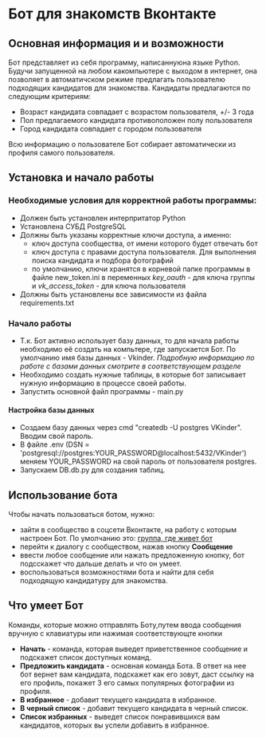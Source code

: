 # Бот для  знакомств Вконтакте

## Основная информация и  и возможности
Бот представляет из себя программу, написаннуюна языке Python. Будучи запущенной на любом какомпьютере с выходом в интернет, она позволяет в автоматичском режиме предлагать пользователю подходящих кандидатов для знакомства. Кандидаты предлагаются по следующим критериям:
* Возраст кандидата совпадает с возрастом пользователя, +/- 3 года
* Пол предлагаемого кандидата противоположен полу пользователя
* Город кандидата совпадает с городом пользователя

Всю информацию о пользователе Бот собирает автоматически из профиля самого пользователя.

## Установка и начало работы
### Необходимые условия для корректной работы программы:
+ Должен быть установлен интерпритатор Python
+ Установлена СУБД PostgreSQL
+ Должны быть указаны корректные ключи доступа, а именно:
  - ключ доступа сообщества, от имени которого будет отвечать бот
  - ключ доступа с правами доступа пользователя. Для выполнения поиска кандидата и подбора фотографий
  - по умолчанию, ключи хранятся в корневой папке программы в файле new_token.ini в переменных *key_oauth* - для ключа группы и *vk_access_token* - для ключа пользователя
+ Должны быть установлены все зависимости из файла requirements.txt
### Начало работы
* Т.к. Бот активно использует базу данных, то для начала работы необходимо её создать на компьтере, где запускается Бот. По умолчанию имя базы данных - Vkinder. *Подробную информацию по работе с базами данных смотрите в соответствующем разделе*
* Необходимо создать нужные таблицы, в которые бот записывает нужную информацию в процессе своей работы.
* Запустить основной файл программы - main.py
#### Настройка базы данных 
* Создаем базу данных через cmd  "createdb  -U postgres VKinder". Вводим свой пароль.
* В файле .env  (DSN = 'postgresql://postgres:YOUR_PASSWORD@localhost:5432/VKinder') меняем YOUR_PASSWORD на свой пароль от пользователя postgres.
* Запускаем DB.db.py для создания таблиц.
## Использование бота
Чтобы начать пользоваться ботом, нужно:
* зайти в сообщество в соцсети Вконтакте, на работу с которым настроен Бот. По умолчанию это: [группа, где живет бот](https://vk.com/public187269980)
* перейти к диалогу с сообществом, нажав кнопку **Сообщение**
* ввести любое сообщение или нажать предложенную кнопку, бот подсскажет что дальше делать и что он умеет.
* воспользоваться возможностями бота и найти для себя подходящую кандидатуру для знакомства.

## Что умеет Бот
Команды, которые можно отправлять Боту,путем ввода сообщения вручную с клавиатуры или нажимая соответствующте кнопки
* **Начать** - команда, которая выведет приветственное сообщение и подскажет список доступных команд.
* **Предложить кандидата** - основная команда Бота. В ответ на нее бот вернет вам кандидата, подскажет как его зовут, даст ссылку на его профиль, покажет 3 его самых популярных фотографии из профиля.
* **В избранное** - добавит текущего кандидата в избранное.
* **В черный список** - добавит текущего кандидата в черный список.
* **Список избранных** - выведет список понравившихся вам кандидатов, которых вы успели добавить в избранное. 
